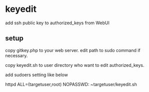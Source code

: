 keyedit
=======

add ssh public key to authorized_keys from WebUI

setup
-------
copy gitkey.php to your web server.
edit path to sudo command if necessary.

copy keyedit.sh to user directory who want to edit authorized_keys.

add sudoers setting like below

  httpd ALL=(targetuser,root) NOPASSWD: ~targetuser/keyedit.sh
